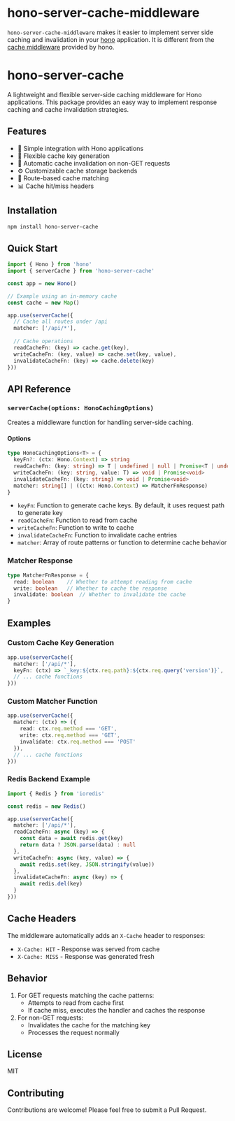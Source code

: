 # hono-server-cache-middleware

`hono-server-cache-middleware` makes it easier to implement server side caching and invalidation in your [hono](https://hono.dev/) application. It is different from the [cache middleware](https://hono.dev/docs/middleware/builtin/cache) provided by hono.

# hono-server-cache

A lightweight and flexible server-side caching middleware for Hono applications. This package provides an easy way to implement response caching and cache invalidation strategies.

## Features

- 🚀 Simple integration with Hono applications
- 🎯 Flexible cache key generation
- 🔄 Automatic cache invalidation on non-GET requests
- ⚙️ Customizable cache storage backends
- 🎨 Route-based cache matching
- 📊 Cache hit/miss headers

## Installation

```bash
npm install hono-server-cache
```

## Quick Start

```typescript
import { Hono } from 'hono'
import { serverCache } from 'hono-server-cache'

const app = new Hono()

// Example using an in-memory cache
const cache = new Map()

app.use(serverCache({
  // Cache all routes under /api
  matcher: ['/api/*'],
  
  // Cache operations
  readCacheFn: (key) => cache.get(key),
  writeCacheFn: (key, value) => cache.set(key, value),
  invalidateCacheFn: (key) => cache.delete(key)
}))
```

## API Reference

### `serverCache(options: HonoCachingOptions)`

Creates a middleware function for handling server-side caching.

#### Options

```typescript
type HonoCachingOptions<T> = {
  keyFn?: (ctx: Hono.Context) => string
  readCacheFn: (key: string) => T | undefined | null | Promise<T | undefined | null>
  writeCacheFn: (key: string, value: T) => void | Promise<void>
  invalidateCacheFn: (key: string) => void | Promise<void>
  matcher: string[] | ((ctx: Hono.Context) => MatcherFnResponse)
}
```

- `keyFn`: Function to generate cache keys. By default, it uses request path to generate key
- `readCacheFn`: Function to read from cache
- `writeCacheFn`: Function to write to cache
- `invalidateCacheFn`: Function to invalidate cache entries
- `matcher`: Array of route patterns or function to determine cache behavior

### Matcher Response

```typescript
type MatcherFnResponse = {
  read: boolean    // Whether to attempt reading from cache
  write: boolean   // Whether to cache the response
  invalidate: boolean  // Whether to invalidate the cache
}
```

## Examples

### Custom Cache Key Generation

```typescript
app.use(serverCache({
  matcher: ['/api/*'],
  keyFn: (ctx) => `_key:${ctx.req.path}:${ctx.req.query('version')}`,
  // ... cache functions
}))
```

### Custom Matcher Function

```typescript
app.use(serverCache({
  matcher: (ctx) => ({
    read: ctx.req.method === 'GET',
    write: ctx.req.method === 'GET',
    invalidate: ctx.req.method === 'POST'
  }),
  // ... cache functions
}))
```

### Redis Backend Example

```typescript
import { Redis } from 'ioredis'

const redis = new Redis()

app.use(serverCache({
  matcher: ['/api/*'],
  readCacheFn: async (key) => {
    const data = await redis.get(key)
    return data ? JSON.parse(data) : null
  },
  writeCacheFn: async (key, value) => {
    await redis.set(key, JSON.stringify(value))
  },
  invalidateCacheFn: async (key) => {
    await redis.del(key)
  }
}))
```

## Cache Headers

The middleware automatically adds an `X-Cache` header to responses:
- `X-Cache: HIT` - Response was served from cache
- `X-Cache: MISS` - Response was generated fresh

## Behavior

1. For GET requests matching the cache patterns:
   - Attempts to read from cache first
   - If cache miss, executes the handler and caches the response
2. For non-GET requests:
   - Invalidates the cache for the matching key
   - Processes the request normally

## License

MIT

## Contributing
Contributions are welcome! Please feel free to submit a Pull Request.
